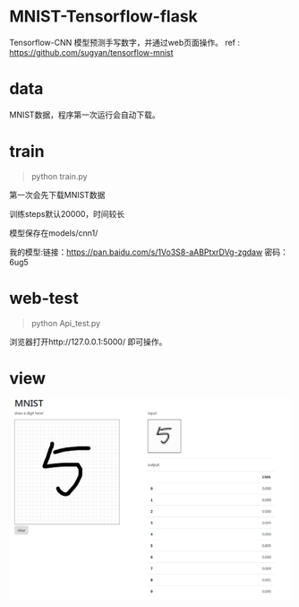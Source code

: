 # MNIST-Tensorflow-flask

Tensorflow-CNN 模型预测手写数字，并通过web页面操作。
ref : https://github.com/sugyan/tensorflow-mnist

# data

MNIST数据，程序第一次运行会自动下载。


# train

> python train.py

第一次会先下载MNIST数据

训练steps默认20000，时间较长

模型保存在models/cnn1/

我的模型:链接：https://pan.baidu.com/s/1Vo3S8-aABPtxrDVg-zgdaw 密码：6ug5

# web-test

> python Api_test.py

浏览器打开http://127.0.0.1:5000/ 即可操作。

# view

![image](https://github.com/zoulala/MNIST-Tensorflow-flask/raw/master/templates/mnist_0.jpg)




